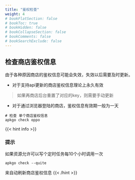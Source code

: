 ```yaml
---
title: "鉴权检查"
weight: 4
# bookFlatSection: false
# bookToc: true
# bookHidden: false
# bookCollapseSection: false
# bookComments: false
# bookSearchExclude: false
---
```


## 检查商店鉴权信息

由于各种原因商店的鉴权信息可能会失效，失效以后需要及时更新。

- 对于支持api更新的商店鉴权信息理论上永久有效

> 如果再商店后台重置了对应的key，则需要手动更新

- 对于通过浏览器登陆的商店，鉴权信息有效期一般为一天

```shell
# 检查 单个商店鉴权信息
apkgo check oppo
```

{{< hint info >}}

### 提示

如果资源允许可以写个定时任务每10个小时调用一次

```shell
apkgo check --quite
```

来自动刷新商店鉴权信息
{{< /hint >}}
